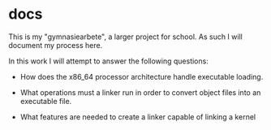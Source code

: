 # docs

This is my "gymnasiearbete", a larger project for school. As such I will document my process here.

In this work I will attempt to answer the following questions:

* How does the x86_64 processor architecture handle executable loading.

* What operations must a linker run in order to convert object files into an executable file.

* What features are needed to create a linker capable of linking a kernel
